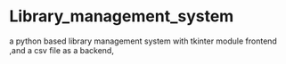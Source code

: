 # Library_management_system
a python based library management system with tkinter module  frontend ,and a csv file as a backend,
